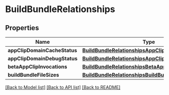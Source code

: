 # BuildBundleRelationships

## Properties
Name | Type | Description | Notes
------------ | ------------- | ------------- | -------------
**appClipDomainCacheStatus** | [**BuildBundleRelationshipsAppClipDomainCacheStatus**](BuildBundleRelationshipsAppClipDomainCacheStatus.md) |  | [optional] 
**appClipDomainDebugStatus** | [**BuildBundleRelationshipsAppClipDomainCacheStatus**](BuildBundleRelationshipsAppClipDomainCacheStatus.md) |  | [optional] 
**betaAppClipInvocations** | [**BuildBundleRelationshipsBetaAppClipInvocations**](BuildBundleRelationshipsBetaAppClipInvocations.md) |  | [optional] 
**buildBundleFileSizes** | [**BuildBundleRelationshipsBuildBundleFileSizes**](BuildBundleRelationshipsBuildBundleFileSizes.md) |  | [optional] 

[[Back to Model list]](../README.md#documentation-for-models) [[Back to API list]](../README.md#documentation-for-api-endpoints) [[Back to README]](../README.md)


